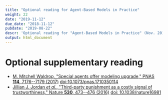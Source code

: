 ```yaml
---
title: "Optional reading for Agent-Based Models in Practice"
weight: 22
date: "2019-11-12"
due_date: "2018-11-12"
pubdate: "2019-08-22"
descr: 'Optional reading for "Agent-Based Models in Practice" (Nov. 20)'
output: html_document
---
```

# Optional supplementary reading

* [M. Mitchell Waldrop, "Special agents offer modeling upgrade," 
  PNAS **114**, 7176--7179 
  (2017)](/files/reading/waldrop_2017_special_agents.pdf)
  [doi:10.1073/pnas.1710350114](https://doi.org/10.1073/pnas.1710350114)
* [Jillian J. Jordan _et al._, "Third-party punishment as a costly signal of 
  trustworthiness," Nature **530**, 473--476 
  (2016)](/files/reading/jordan_2016_punishments.pdf)
  [doi: 10.1038/nature16981](https://doi.org/10.1038/nature16981)
